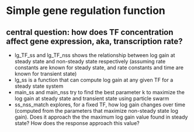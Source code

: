 # Simple gene regulation function

## central question: how does TF concentration affect gene expression, aka, transcription rate?

- lg_TF_ss and lg_TF_nss shows the relationship between log gain at steady state and non-steady state respectively (assuming rate constants are known for steady state, and rate constants and time are known for transient state)
- lg_ss is a function that can compute log gain at any given TF for a steady state system
- main_ss and main_nss try to find the best parameter k to maximize the log gain at steady state and transient state using particle swarm 
- ss_nss_match explores, for a fixed TF, how log gain changes over time (computed from the parameters that maximize non-steady state log gain). Does it approach the the maximum log gain value found in steady state? How does the response approach this value?


